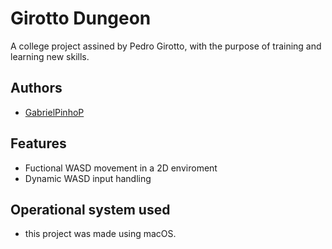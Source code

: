 
# Girotto Dungeon

A college project assined by Pedro Girotto, with the purpose of training and learning new skills.


## Authors

- [GabrielPinhoP](https://github.com/GabrielPinhoP)


## Features

- Fuctional WASD movement in a 2D enviroment
- Dynamic WASD input handling


## Operational system used 

- this project was made using macOS.